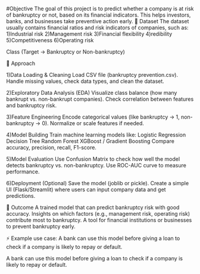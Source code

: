 #Objective
The goal of this project is to predict whether a company is at risk of bankruptcy or not, based on its financial indicators. This helps investors, banks, and businesses take preventive action early.
🔹 Dataset
The dataset usually contains financial ratios and risk indicators of companies, such as:
1)Industrial risk
2)Management risk
3)Financial flexibility
4)redibility
5)Competitiveness
6)Operating risk

Class (Target → Bankruptcy or Non-bankruptcy)

🔹 Approach

1)Data Loading & Cleaning
Load CSV file (bankruptcy prevention.csv).
Handle missing values, check data types, and clean the dataset.

2)Exploratory Data Analysis (EDA)
Visualize class balance (how many bankrupt vs. non-bankrupt companies).
Check correlation between features and bankruptcy risk.

3)Feature Engineering
Encode categorical values (like bankruptcy → 1, non-bankruptcy → 0).
Normalize or scale features if needed.

4)Model Building
Train machine learning models like:
Logistic Regression
Decision Tree
Random Forest
XGBoost / Gradient Boosting
Compare accuracy, precision, recall, F1-score.

5)Model Evaluation
Use Confusion Matrix to check how well the model detects bankruptcy vs. non-bankruptcy.
Use ROC-AUC curve to measure performance.

6)Deployment (Optional)
Save the model (joblib or pickle).
Create a simple UI (Flask/Streamlit) where users can input company data and get predictions.

🔹 Outcome
A trained model that can predict bankruptcy risk with good accuracy.
Insights on which factors (e.g., management risk, operating risk) contribute most to bankruptcy.
A tool for financial institutions or businesses to prevent bankruptcy early.

⚡ Example use case:
A bank can use this model before giving a loan to check if a company is likely to repay or default.

A bank can use this model before giving a loan to check if a company is likely to repay or default.
